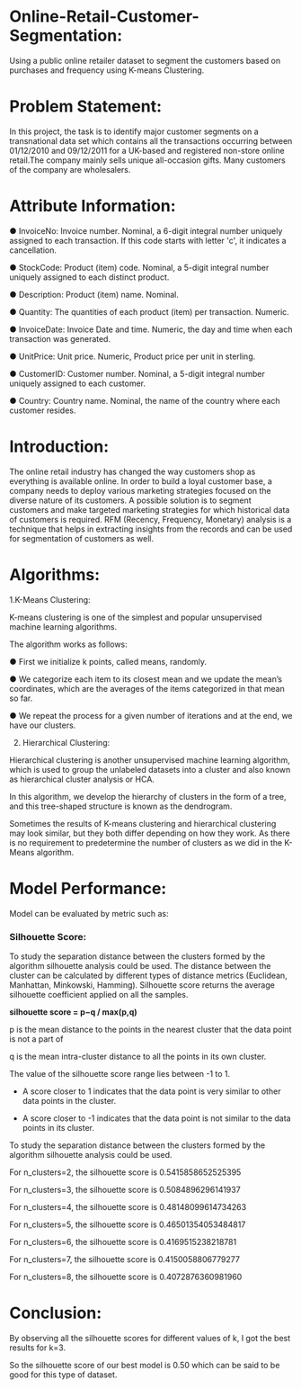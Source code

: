 # Online-Retail-Customer-Segmentation:
Using a public online retailer dataset to segment the customers based on purchases and frequency using K-means Clustering.

# Problem Statement:
In this project, the task is to identify major customer segments on a transnational data set which contains all the transactions occurring between 01/12/2010 and 09/12/2011 for a UK-based and registered non-store online retail.The company mainly sells unique all-occasion gifts. Many customers of the company are wholesalers.

# Attribute Information:

●	InvoiceNo: Invoice number. Nominal, a 6-digit integral number uniquely assigned to each transaction. If this code starts with letter 'c', it indicates a cancellation.

●	StockCode: Product (item) code. Nominal, a 5-digit integral number uniquely assigned to each distinct product.

●	Description: Product (item) name. Nominal.

●	Quantity: The quantities of each product (item) per transaction. Numeric.

●	InvoiceDate: Invoice Date and time. Numeric, the day and time when each transaction was generated.

●	UnitPrice: Unit price. Numeric, Product price per unit in sterling.

●	CustomerID: Customer number. Nominal, a 5-digit integral number uniquely assigned to each customer.

●	Country: Country name. Nominal, the name of the country where each customer resides.

# Introduction:
The online retail industry has changed the way customers shop as everything is available online. In order to build a loyal customer base, a company needs to deploy various marketing strategies focused on the diverse nature of its customers. 
A possible solution is to segment customers and make targeted marketing strategies for which historical data of customers is required. 
RFM (Recency, Frequency, Monetary) analysis is a technique that helps in extracting insights from the records and can be used for segmentation of customers as well.

# Algorithms:

1.K-Means Clustering:

K-means clustering is one of the simplest and popular unsupervised machine learning algorithms.

The algorithm works as follows:

●	First we initialize k points, called means, randomly.

●	We categorize each item to its closest mean and we update the mean’s coordinates, which are the averages of the items categorized in that mean so far.

●	We repeat the process for a given number of iterations and at the end, we have our clusters.

2. Hierarchical Clustering:

Hierarchical clustering is another unsupervised machine learning algorithm, which is used to group the unlabeled datasets into a cluster and also known as hierarchical cluster analysis or HCA.

In this algorithm, we develop the hierarchy of clusters in the form of a tree, and this tree-shaped structure is known as the dendrogram.

Sometimes the results of K-means clustering and hierarchical clustering may look similar, but they both differ depending on how they work. As there is no requirement to predetermine the number of clusters as we did in the K-Means algorithm.

# Model Performance:
Model can be evaluated by metric such as:

### Silhouette Score:

To study the separation distance between the clusters formed by the algorithm silhouette analysis could be used. The distance between the cluster can be calculated by different types of distance metrics (Euclidean, Manhattan, Minkowski, Hamming). Silhouette score returns the average silhouette coefficient applied on all the samples.

**silhouette score = p−q / max(p,q)**

p is the mean distance to the points in the nearest cluster that the data point is not a part of

q is the mean intra-cluster distance to all the points in its own cluster.

The value of the silhouette score range lies between -1 to 1.

* A score closer to 1 indicates that the data point is very similar to other data points in the cluster.

* A score closer to -1 indicates that the data point is not similar to the data points in its cluster.


To study the separation distance between the clusters formed by the algorithm silhouette analysis could be used.

For n_clusters=2, the silhouette score is 0.5415858652525395 

For n_clusters=3, the silhouette score is 0.5084896296141937

For n_clusters=4, the silhouette score is 0.48148099614734263

For n_clusters=5, the silhouette score is 0.46501354053484817 

For n_clusters=6, the silhouette score is 0.4169515238218781 

For n_clusters=7, the silhouette score is 0.4150058806779277 

For n_clusters=8, the silhouette score is 0.4072876360981960

# Conclusion:
By observing all the silhouette scores for different values of k, I got the best results for k=3.

So the silhouette score of our best model is 0.50 which can be said to be good for this type of dataset. 









